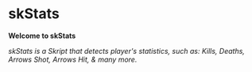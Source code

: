 # skStats

**Welcome to skStats**

_skStats is a Skript that detects player's statistics, such as: Kills, Deaths, Arrows Shot, Arrows Hit, & many more._
